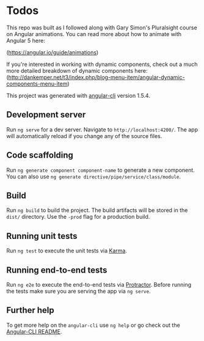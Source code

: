 # Todos

This repo was built as I followed along with Gary Simon's Pluralsight course on Angular animations.  You can read more about how to animate with Angular 5 here: 

(https://angular.io/guide/animations)

If you're interested in working with dynamic components, check out a much more detailed breakdown of dynamic components here: 
(http://dankemper.net/t3/index.php/blog-menu-item/angular-dynamic-components-menu-item)

This project was generated with [angular-cli](https://github.com/angular/angular-cli) version 1.5.4.

## Development server
Run `ng serve` for a dev server. Navigate to `http://localhost:4200/`. The app will automatically reload if you change any of the source files.

## Code scaffolding

Run `ng generate component component-name` to generate a new component. You can also use `ng generate directive/pipe/service/class/module`.

## Build

Run `ng build` to build the project. The build artifacts will be stored in the `dist/` directory. Use the `-prod` flag for a production build.

## Running unit tests

Run `ng test` to execute the unit tests via [Karma](https://karma-runner.github.io).

## Running end-to-end tests

Run `ng e2e` to execute the end-to-end tests via [Protractor](http://www.protractortest.org/).
Before running the tests make sure you are serving the app via `ng serve`.

## Further help

To get more help on the `angular-cli` use `ng help` or go check out the [Angular-CLI README](https://github.com/angular/angular-cli/blob/master/README.md).
